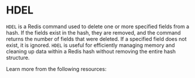 # HDEL

`HDEL` is a Redis command used to delete one or more specified fields from a hash. If the fields exist in the hash, they are removed, and the command returns the number of fields that were deleted. If a specified field does not exist, it is ignored. `HDEL` is useful for efficiently managing memory and cleaning up data within a Redis hash without removing the entire hash structure.

Learn more from the following resources:

